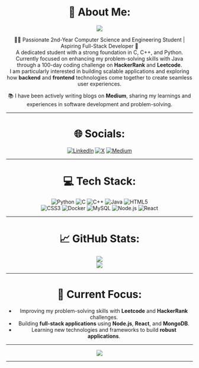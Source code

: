 <div align="center">

# 💫 About Me:

<img src=https://user-images.githubusercontent.com/74038190/241765440-80728820-e06b-4f96-9c9e-9df46f0cc0a5.gif>

👨‍💻 Passionate 2nd-Year Computer Science and Engineering Student | Aspiring Full-Stack Developer 🌱<br>
A dedicated student with a strong foundation in C, C++, and Python. Currently focused on enhancing my problem-solving skills with Java through a 100-day coding challenge on **HackerRank** and **Leetcode**.<br>
I am particularly interested in building scalable applications and exploring how **backend** and **frontend** technologies come together to create seamless user experiences.

📚 I have been actively writing blogs on **Medium**, sharing my learnings and experiences in software development and problem-solving.

---

# 🌐 Socials:
[![LinkedIn](https://img.shields.io/badge/LinkedIn-%230077B5.svg?logo=linkedin&logoColor=white)](https://linkedin.com/in/shamrethasri)  [![X](https://img.shields.io/badge/X-black.svg?logo=X&logoColor=white)](https://x.com/@shamrethasri)  [![Medium](https://img.shields.io/badge/Medium-%23000000.svg?logo=medium&logoColor=white)](https://medium.com/@shamrethasri)

---

# 💻 Tech Stack:

![Python](https://img.shields.io/badge/python-3670A0?style=for-the-badge&logo=python&logoColor=ffdd54) ![C](https://img.shields.io/badge/c-%2300599C.svg?style=for-the-badge&logo=c&logoColor=white) ![C++](https://img.shields.io/badge/c%2B%2B-%2300599C.svg?style=for-the-badge&logo=cplusplus&logoColor=white) ![Java](https://img.shields.io/badge/java-%23ED8B00.svg?style=for-the-badge&logo=openjdk&logoColor=white) ![HTML5](https://img.shields.io/badge/html5-%23E34F26.svg?style=for-the-badge&logo=html5&logoColor=white)<br>
![CSS3](https://img.shields.io/badge/css3-%231572B6.svg?style=for-the-badge&logo=css3&logoColor=white) ![Docker](https://img.shields.io/badge/docker-%230db7ed.svg?style=for-the-badge&logo=docker&logoColor=white) ![MySQL](https://img.shields.io/badge/MySQL-%234479A1.svg?style=for-the-badge&logo=mysql&logoColor=white) ![Node.js](https://img.shields.io/badge/node.js-%23339933.svg?style=for-the-badge&logo=node.js&logoColor=white) ![React](https://img.shields.io/badge/React-%2361DAFB.svg?style=for-the-badge&logo=react&logoColor=black)

---

# 📈 GitHub Stats:
  
![](https://github-readme-streak-stats.herokuapp.com/?user=shamrethasri&theme=nightowl&hide_border=false)<br/>
![](https://github-readme-stats.vercel.app/api/top-langs/?username=shamrethasri&theme=nightowl&hide_border=false&include_all_commits=true&count_private=true&layout=compact)

---

# 🌱 Current Focus:
- Improving my problem-solving skills with **Leetcode** and **HackerRank** challenges.
- Building **full-stack applications** using **Node.js**, **React**, and **MongoDB**.
- Learning new technologies and frameworks to build **robust applications**.

---

[![](https://visitcount.itsvg.in/api?id=shamrethasri&icon=1&color=0)](https://visitcount.itsvg.in)

---

</div>
